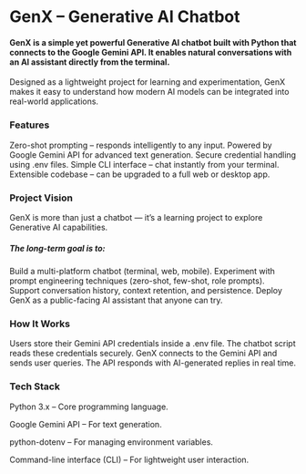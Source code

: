 <h1>GenX – Generative AI Chatbot</h1>

<h4>GenX is a simple yet powerful Generative AI chatbot built with Python that connects to the Google Gemini API. It enables natural conversations with an AI assistant directly from the terminal.</h4>

Designed as a lightweight project for learning and experimentation, GenX makes it easy to understand how modern AI models can be integrated into real-world applications.

<h3>Features</h3>

Zero-shot prompting – responds intelligently to any input.
Powered by Google Gemini API for advanced text generation.
Secure credential handling using .env files.
Simple CLI interface – chat instantly from your terminal.
Extensible codebase – can be upgraded to a full web or desktop app.

<h3>Project Vision</h3>

GenX is more than just a chatbot — it’s a learning project to explore Generative AI capabilities.

<h5>The long-term goal is to:</h5>

Build a multi-platform chatbot (terminal, web, mobile).
Experiment with prompt engineering techniques (zero-shot, few-shot, role prompts).
Support conversation history, context retention, and persistence.
Deploy GenX as a public-facing AI assistant that anyone can try.

<h3>How It Works</h3>

Users store their Gemini API credentials inside a .env file.
The chatbot script reads these credentials securely.
GenX connects to the Gemini API and sends user queries.
The API responds with AI-generated replies in real time.

<h3>Tech Stack</h3>

Python 3.x – Core programming language.

Google Gemini API – For text generation.

python-dotenv – For managing environment variables.

Command-line interface (CLI) – For lightweight user interaction.
